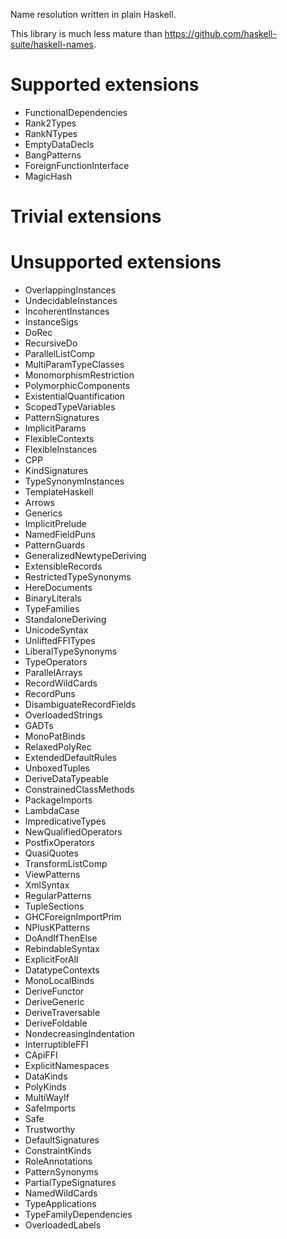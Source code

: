 Name resolution written in plain Haskell.

This library is much less mature than <https://github.com/haskell-suite/haskell-names>.

# Supported extensions
* FunctionalDependencies
* Rank2Types
* RankNTypes
* EmptyDataDecls
* BangPatterns
* ForeignFunctionInterface
* MagicHash

# Trivial extensions

# Unsupported extensions
 * OverlappingInstances
 * UndecidableInstances
 * IncoherentInstances
 * InstanceSigs
 * DoRec
 * RecursiveDo
 * ParallelListComp
 * MultiParamTypeClasses
 * MonomorphismRestriction
 * PolymorphicComponents
 * ExistentialQuantification
 * ScopedTypeVariables
 * PatternSignatures
 * ImplicitParams
 * FlexibleContexts
 * FlexibleInstances
 * CPP
 * KindSignatures
 * TypeSynonymInstances
 * TemplateHaskell
 * Arrows
 * Generics
 * ImplicitPrelude
 * NamedFieldPuns
 * PatternGuards
 * GeneralizedNewtypeDeriving
 * ExtensibleRecords
 * RestrictedTypeSynonyms
 * HereDocuments
 * BinaryLiterals
 * TypeFamilies
 * StandaloneDeriving
 * UnicodeSyntax
 * UnliftedFFITypes
 * LiberalTypeSynonyms
 * TypeOperators
 * ParallelArrays
 * RecordWildCards
 * RecordPuns
 * DisambiguateRecordFields
 * OverloadedStrings
 * GADTs
 * MonoPatBinds
 * RelaxedPolyRec
 * ExtendedDefaultRules
 * UnboxedTuples
 * DeriveDataTypeable
 * ConstrainedClassMethods
 * PackageImports
 * LambdaCase
 * ImpredicativeTypes
 * NewQualifiedOperators
 * PostfixOperators
 * QuasiQuotes
 * TransformListComp
 * ViewPatterns
 * XmlSyntax
 * RegularPatterns
 * TupleSections
 * GHCForeignImportPrim
 * NPlusKPatterns
 * DoAndIfThenElse
 * RebindableSyntax
 * ExplicitForAll
 * DatatypeContexts
 * MonoLocalBinds
 * DeriveFunctor
 * DeriveGeneric
 * DeriveTraversable
 * DeriveFoldable
 * NondecreasingIndentation
 * InterruptibleFFI
 * CApiFFI
 * ExplicitNamespaces
 * DataKinds
 * PolyKinds
 * MultiWayIf
 * SafeImports
 * Safe
 * Trustworthy
 * DefaultSignatures
 * ConstraintKinds
 * RoleAnnotations
 * PatternSynonyms
 * PartialTypeSignatures
 * NamedWildCards
 * TypeApplications
 * TypeFamilyDependencies
 * OverloadedLabels
